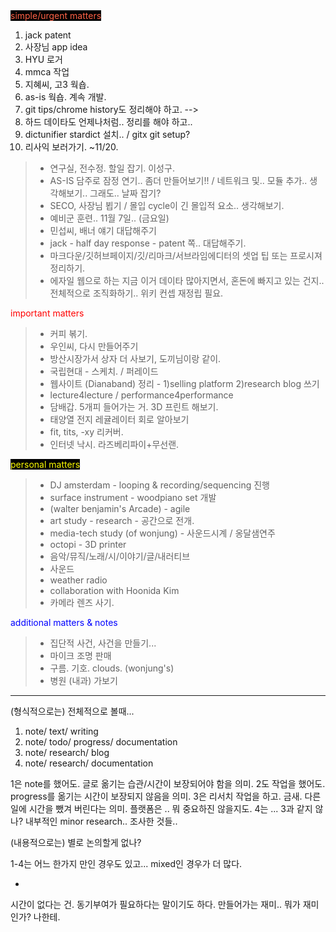 <span style="color:tomato; background-color:black">
simple/urgent matters</span>

1. jack patent
2. 사장님 app idea
3. HYU 로거
4. mmca 작업
5. 지혜씨, 고3 웍숍.
6. as-is 웍숍. 계속 개발.
7. git tips/chrome history도 정리해야 하고. --> 
8. 하드 데이타도 언제나처럼.. 정리를 해야 하고..
9. dictunifier stardict 설치.. / gitx git setup?
10. 리사익 보러가기. ~11/20.

> * 연구실, 전수정. 할일 잡기. 이성구.
> * AS-IS 담주로 잠정 연기.. 좀더 만들어보기!! / 네트워크 및.. 모듈 추가.. 생각해보기.. 그래도.. 날짜 잡기?
> * SECO, 사장님 뵙기 / 몰입 cycle이 긴 몰입적 요소.. 생각해보기.
> * 예비군 훈련.. 11월 7일.. (금요일)
> * 민섭씨, 배너 얘기 대답해주기
> * jack - half day response - patent 쪽.. 대답해주기.
> * 마크다운/깃허브페이지/깃/리마크/서브라임에디터의 셋업 팁 또는 프로시져 정리하기.
> * 에자일 웹으로 하는 지금 이거 데이타 많아지면서, 혼돈에 빠지고 있는 건지.. 전체적으로 조직화하기.. 위키 컨셉 재정립 필요.

<span style="color:red">
important matters</span>

> * 커피 볶기.
> * 우인씨, 다시 만들어주기
> * 방산시장가서 상자 더 사보기, 도끼님이랑 같이.
> * 국립현대 - 스케치. / 퍼레이드
> * 웹사이트 (Dianaband) 정리 - 1)selling platform 2)research blog 쓰기
> * lecture4lecture / performance4performance
> * 담배갑. 5개피 들어가는 거. 3D 프린트 해보기.
> * 태양열 전지 레귤레이터 회로 알아보기
> * fit, tits, -xy 리커버.
> * 인터넷 낙시. 라즈베리파이+무선랜.

<span style="color:yellow; background-color:black">
personal matters
</span>

> * DJ amsterdam - looping & recording/sequencing 진행
> * surface instrument - woodpiano set 개발
> * (walter benjamin's Arcade) - agile
> * art study - research - 공간으로 전개.
> * media-tech study (of wonjung) - 사운드시계 / 옹달샘연주
> * octopi - 3D printer
> * 음악/뮤직/노래/시/이야기/글/내러티브
> * 사운드
> * weather radio
> * collaboration with Hoonida Kim
> * 카메라 렌즈 사기.

<span style="color:blue">
additional matters & notes
</span>

> * 집단적 사건, 사건을 만들기...
> * 마이크 조명 판매
> * 구름. 기호. clouds. (wonjung's)
> * 병원 (내과) 가보기

- - - -

(형식적으로는)
전체적으로 볼때...
1. note/ text/ writing
2. note/ todo/ progress/ documentation
3. note/ research/ blog
4. note/ research/ documentation

1은 note를 했어도. 글로 옮기는 습관/시간이 보장되어야 함을 의미.
2도 작업을 했어도. progress를 옮기는 시간이 보장되지 않음을 의미.
3은 리서치 작업을 하고. 금새. 다른 일에 시간을 뺐겨 버린다는 의미. 플랫폼은 .. 뭐 중요하진 않을지도.
4는 ... 3과 같지 않나? 내부적인 minor research.. 조사한 것들..

(내용적으로는)
별로 논의할게 없나?

1-4는 어느 한가지 만인 경우도 있고... mixed인 경우가 더 많다.

-
시간이 없다는 건. 동기부여가 필요하다는 말이기도 하다.
만들어가는 재미..
뭐가 재미인가? 나한테.
